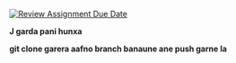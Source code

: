 [![Review Assignment Due Date](https://classroom.github.com/assets/deadline-readme-button-22041afd0340ce965d47ae6ef1cefeee28c7c493a6346c4f15d667ab976d596c.svg)](https://classroom.github.com/a/trwb_8GS)


**J garda pani hunxa**

**git clone garera  aafno branch banaune ane push garne la**

